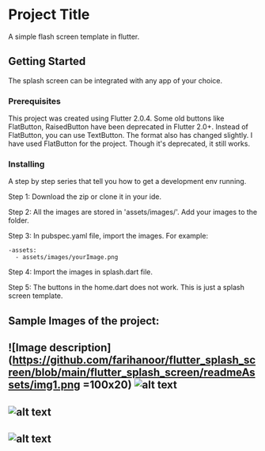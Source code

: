 # Project Title

A simple flash screen template in flutter.

## Getting Started

The splash screen can be integrated with any app of your choice.

### Prerequisites

This project was created using Flutter 2.0.4. Some old buttons like FlatButton, RaisedButton have been deprecated in Flutter 2.0+.
Instead of FlatButton, you can use TextButton. The format also has changed slightly. I have used FlatButton for the project.
Though it's deprecated, it still works.

### Installing

A step by step series that tell you how to get a development env running.

Step 1: Download the zip or clone it in your ide.

Step 2: All the images are stored in 'assets/images/'. Add your images to the folder.

Step 3: In pubspec.yaml file, import the images. For example:

    -assets:
      - assets/images/yourImage.png

 Step 4: Import the images in splash.dart file.

 Step 5: The buttons in the home.dart does not work. This is just a splash screen template.


Sample Images of the project:
----------------------------------------------------------------------

![Image description](https://github.com/farihanoor/flutter_splash_screen/blob/main/flutter_splash_screen/readmeAssets/img1.png =100x20)
![alt text](https://github.com/[username]/[reponame]/blob/[branch]/image.jpg?raw=true)
----------------------------------------------------------------------
![alt text](https://github.com/[username]/[reponame]/blob/[branch]/image.jpg?raw=true)
----------------------------------------------------------------------
![alt text](https://github.com/[username]/[reponame]/blob/[branch]/image.jpg?raw=true)
----------------------------------------------------------------------

